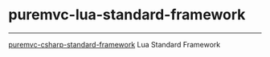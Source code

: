 # puremvc-lua-standard-framework
---
 [puremvc-csharp-standard-framework](https://github.com/PureMVC/puremvc-csharp-standard-framework) Lua Standard Framework
